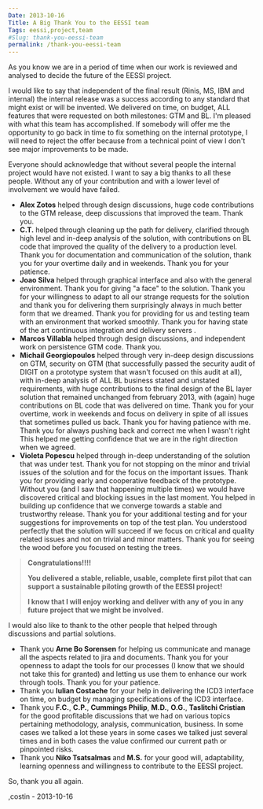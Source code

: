 ```yaml
---
Date: 2013-10-16
Title: A Big Thank You to the EESSI team
Tags: eessi,project,team
#Slug: thank-you-eessi-team
permalink: /thank-you-eessi-team
---
```

As you know we are in a period of time when our work is reviewed and analysed to decide the future of the EESSI project.
<!-- more -->

I would like to say that independent of the final result (Rinis, MS, IBM and internal) the internal release was a success according to any standard that might exist or will be invented. We delivered on time, on budget, ALL features that were requested on both milestones: GTM and BL. I'm pleased with what this team has accomplished. If somebody will offer me the opportunity to go back in time to fix something on the internal prototype, I will need to reject the offer because from a technical point of view I don't see major improvements to be made.
 
Everyone should acknowledge that without several people the internal project would have not existed. I want to say a big thanks to all these people. Without any of your contribution and with a lower level of involvement we would have failed.

- **Alex Zotos** helped through design discussions, huge code contributions to the GTM release, deep discussions that improved the team. Thank you.
- **C.T.** helped through cleaning up the path for delivery, clarified through high level and in-deep analysis of the solution, with contributions on BL code that improved the quality of the delivery to a production level. Thank you for documentation and communication of the solution, thank you for your overtime daily and in weekends. Thank you for your patience.
- **Joao Silva** helped through graphical interface and also with the general environment. Thank you for giving "a face" to the solution. Thank you for your willingness to adapt to all our strange requests for the solution and thank you for delivering them surprisingly always in much better form that we dreamed. Thank you for providing for us and testing team with an environment that worked smoothly. Thank you for having state of the art continuous integration and delivery servers .
- **Marcos Villabla** helped through design discussions, and independent work on persistence GTM code. Thank you.
- **Michail Georgiopoulos** helped through very in-deep design discussions on GTM, security on GTM (that successfully passed the security audit of DIGIT on a prototype system that wasn't focused on this audit at all), with in-deep analysis of ALL BL business stated and unstated requirements, with huge contributions to the final design of the BL layer solution that remained unchanged from february 2013, with (again) huge contributions on BL code that was delivered on time. Thank you for your overtime, work in weekends and focus on delivery in spite of all issues that sometimes pulled us back. Thank you for having patience with me. Thank you for always pushing back and correct me when I wasn't right This helped me getting confidence that we are in the right direction when we agreed.
- **Violeta Popescu** helped through in-deep understanding of the solution that was under test. Thank you for not stopping on the minor and trivial issues of the solution and for the focus on the important issues. Thank you for providing early and cooperative feedback of the prototype. Without you (and I saw that happening multiple times) we would have discovered critical and blocking issues in the last moment. You helped in building up confidence that we converge towards a stable and trustworthy release. Thank you for your additional testing and for your suggestions for improvements on top of the test plan. You understood perfectly that the solution will succeed if we focus on critical and quality related issues and not on trivial and minor matters. Thank you for seeing the wood before you focused on testing the trees.

>**Congratulations!!!!**
>
>**You delivered a stable, reliable, usable, complete first pilot that can support a sustainable piloting growth of the EESSI project!**
>
>**I know that I will enjoy working and deliver with any of you in any future project that we might be involved.** 

 
I would also like to thank to the other people that helped through discussions and partial solutions.

- Thank you **Arne Bo Sorensen** for helping us communicate and manage all the aspects related to jira and documents. Thank you for your openness to adapt the tools for our processes (I know that we should not take this for granted) and letting us use them to enhance our work through tools. Thank you for your patience.
- Thank you **Iulian Costache** for your help in delivering the ICD3 interface on time, on budget by managing specifications of the ICD3 interface.
- Thank you **F.C.**, **C.P.**, **Cummings Philip**, **M.D.**, **O.G.**, **Taslitchi Cristian** for the good profitable discussions that we had on various topics pertaining methodology, analysis, communication, business. In some cases we talked a lot these years in some cases we talked just several times and in both cases the value confirmed our current path or pinpointed risks.
- Thank you **Niko Tsatsalmas** and **M.S.** for your good will, adaptability, learning openness and willingness to contribute to the EESSI project.
 
So, thank you all again.

,costin -  2013-10-16